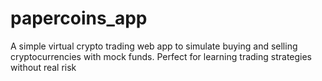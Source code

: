 # papercoins_app
A simple virtual crypto trading web app to simulate buying and selling cryptocurrencies with mock funds. Perfect for learning trading strategies without real risk
